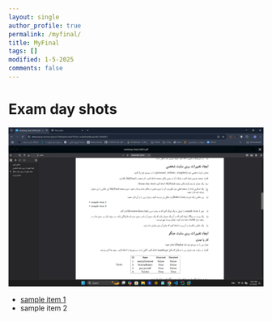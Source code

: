 ```yaml
---
layout: single
author_profile: true
permalink: /myfinal/
title: MyFinal
tags: []
modified: 1-5-2025
comments: false
---
```


# Exam day shots

![Screenshot](/assets/images/myfinal.png)

- [sample item 1](https://fccourse.liara.run)
- sample item 2